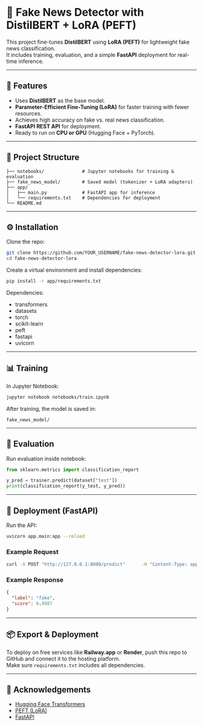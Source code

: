 # 📰 Fake News Detector with DistilBERT + LoRA (PEFT)

This project fine-tunes **DistilBERT** using **LoRA (PEFT)** for lightweight fake news classification.  
It includes training, evaluation, and a simple **FastAPI** deployment for real-time inference.

---

## 🚀 Features
- Uses **DistilBERT** as the base model.  
- **Parameter-Efficient Fine-Tuning (LoRA)** for faster training with fewer resources.  
- Achieves high accuracy on fake vs. real news classification.  
- **FastAPI REST API** for deployment.  
- Ready to run on **CPU or GPU** (Hugging Face + PyTorch).  

---

## 📂 Project Structure
```
├── notebooks/              # Jupyter notebooks for training & evaluation
├── fake_news_model/        # Saved model (tokenizer + LoRA adapters)
├── app/                    
│   ├── main.py             # FastAPI app for inference
│   └── requirements.txt    # Dependencies for deployment
└── README.md
```

---

## ⚙️ Installation

Clone the repo:
```bash
git clone https://github.com/YOUR_USERNAME/fake-news-detector-lora.git
cd fake-news-detector-lora
```

Create a virtual environment and install dependencies:
```bash
pip install -r app/requirements.txt
```

Dependencies:
- transformers  
- datasets  
- torch  
- scikit-learn  
- peft  
- fastapi  
- uvicorn  

---

## 📊 Training

In Jupyter Notebook:
```bash
jupyter notebook notebooks/train.ipynb
```

After training, the model is saved in:
```
fake_news_model/
```

---

## 🧪 Evaluation

Run evaluation inside notebook:
```python
from sklearn.metrics import classification_report

y_pred = trainer.predict(dataset["test"])
print(classification_report(y_test, y_pred))
```

---

## 🚀 Deployment (FastAPI)

Run the API:
```bash
uvicorn app.main:app --reload
```

### Example Request
```bash
curl -X POST "http://127.0.0.1:8000/predict"      -H "Content-Type: application/json"      -d '{"text": "Breaking news: This is a fake headline"}'
```

### Example Response
```json
{
  "label": "fake",
  "score": 0.9987
}
```

---

## 📦 Export & Deployment

To deploy on free services like **Railway.app** or **Render**, push this repo to GitHub and connect it to the hosting platform.  
Make sure `requirements.txt` includes all dependencies.

---

## 🙌 Acknowledgements
- [Hugging Face Transformers](https://huggingface.co/transformers/)  
- [PEFT (LoRA)](https://huggingface.co/docs/peft/index)  
- [FastAPI](https://fastapi.tiangolo.com/)  
